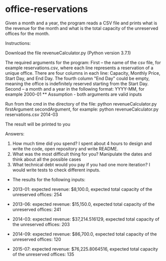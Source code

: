 # office-reservations

Given a month and a year, the program reads a CSV file and prints what is the revenue for the month and what is the total capacity of the unreserved offices for the month.

Instructions:

Download the file revenueCalculator.py (Python version 3.7.1)

The required arguments for the program:
First – the name of the csv file, for example reservations.csv, where each line represents a reservation of a unique office. There are four columns in each line: Capacity, Monthly Price, Start Day, and End Day. The fourth column "End Day" could be empty, meaning the office is indefinitely reserved starting from the Start Day.
Second – a month and a year in the following format: YYYY-MM, for example 2000-01
** Assumption - both arguments are valid inputs

Run from the cmd in the directory of the file: python revenueCalculator.py firstArgument secondArgument, for example: python revenueCalculator.py reservations.csv 2014-03

The result will be printed to you

Answers:

1. How much time did you spend? I spent about 4 hours to design and write the code, open repository and write README.
2. What was the most difficult thing for you? Manipulate the dates and think about all the possible cases
3. What technical debt would you pay if you had one more iteration? I would write tests to check different inputs.

* The results for the following inputs:

* 2013-01: expected revenue: $8,100.0, expected total capacity of the unreserved offices: 254

* 2013-06: expected revenue: $15,150.0, expected total capacity of the unreserved offices: 241

* 2014-03: expected revenue: $37,214.516129, expected total capacity of the unreserved offices: 203

* 2014-09: expected revenue: $86,700.0, expected total capacity of the unreserved offices: 120

* 2015-07: expected revenue: $76,225.8064516, expected total capacity of the unreserved offices: 135




